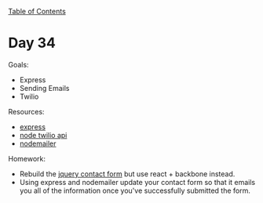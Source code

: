 [Table of Contents](/README.md)

# Day 34

Goals:
* Express
* Sending Emails
* Twilio

Resources:
* [express](http://expressjs.com/)
* [node twilio api](https://www.twilio.com/docs/node/install)
* [nodemailer](http://www.nodemailer.com/)

Homework:
* Rebuild the [jquery contact form](https://github.com/TIY-Austin-Front-End-Engineering/jquery-contact-form) but use react + backbone instead.
* Using express and nodemailer update your contact form so that it emails you all of the information once you've successfully submitted the form.